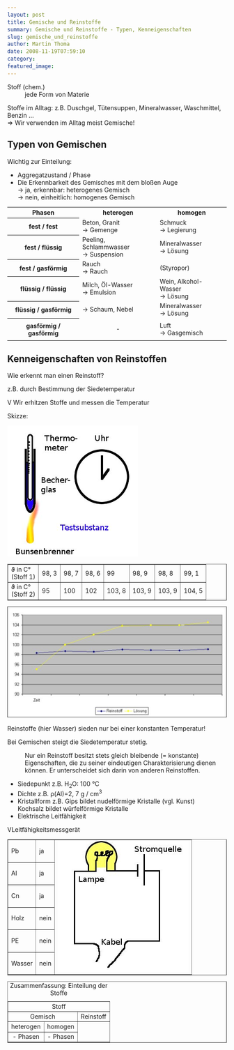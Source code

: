 ```yaml
---
layout: post
title: Gemische und Reinstoffe
summary: Gemische und Reinstoffe - Typen, Kenneigenschaften
slug: gemische_und_reinstoffe
author: Martin Thoma
date: 2008-11-19T07:59:10
category: 
featured_image: 
---
```

<dl><dt>Stoff (chem.)</dt><dd>jede Form von Materie</dd></dl>

<p>Stoffe im Alltag: z.B. Duschgel, Tütensuppen, Mineralwasser, Waschmittel, Benzin ...<br/>
&#8658; Wir verwenden im Alltag meist Gemische!</p>
<h2>Typen von Gemischen</h2>
<p>Wichtig zur Einteilung:</p>
<ul>
    <li>Aggregatzustand / Phase</li>
    <li>Die Erkennbarkeit des Gemisches mit dem bloßen Auge<br/>
&#8594; ja, erkennbar: heterogenes Gemisch<br/>
&#8594; nein, einheitlich: homogenes Gemisch</li>
</ul>

<table class="style1" summary="Tabelle mit Phasen und Beispielen"><tbody>
<tr><th>Phasen</th><th>heterogen</th><th>homogen</th>
</tr>
<tr><th>fest / fest</th><td class="c1">Beton, Granit<br/>
&#8594; <span class="green">Gemenge</span></td><td class="c1">Schmuck<br/>
&#8594; <span class="green">Legierung</span></td>
</tr><tr class="odd"><th>fest / flüssig</th><td class="c1">Peeling, Schlammwasser<br/>
&#8594; <span class="green">Suspension</span></td><td class="c1">Mineralwasser<br/>
&#8594; <span class="green">Lösung</span></td>
</tr>
<tr><th>fest / gasförmig</th><td class="c1">Rauch<br/>
&#8594; <span class="green">Rauch</span></td><td class="c1">(Styropor)</td>
</tr><tr class="odd"><th>flüssig / flüssig</th><td class="c1">Milch, Öl-Wasser<br/>
&#8594; <span class="green">Emulsion</span></td><td class="c1">Wein, Alkohol-Wasser<br/>
&#8594; <span class="green">Lösung</span></td>
</tr>
<tr><th>flüssig / gasförmig</th><td class="c1">&#8594; <span class="green">Schaum, Nebel</span></td><td class="c1">Mineralwasser<br/>
&#8594; <span class="green">Lösung</span></td>
</tr><tr class="odd"><th>gasförmig / gasförmig</th>
    <td><p style="text-align: center;">-</p>
</td><td class="c1">Luft<br/>
&#8594; <span class="green">Gasgemisch</span></td>
</tr></tbody>
</table>

<h2>Kenneigenschaften von Reinstoffen</h2>
<p class="subtitle">Wie erkennt man einen Reinstoff?</p>
<p>z.B. durch Bestimmung der Siedetemperatur</p>
<p><span class="versuch">V</span> Wir erhitzen Stoffe und messen die Temperatur</p>
<p class="u">Skizze:</p>
<p><img src="bilder/9a_versuch1.jpg" alt="Versuch 1" /></p>
<table border="1" summary="Testergebnisse mit Temperaturen"><tbody>
<tr>
    <td>&#977; in C°<br/>
(Stoff 1)</td>
    <td>98, 3</td>
    <td>98, 7</td>
    <td>98, 6</td>
    <td>99</td>
    <td>98, 9</td>
    <td>98, 8</td>
    <td>99, 1</td>
</tr>
<tr>
    <td>&#977; in C°<br/>
(Stoff 2)</td>
    <td>95</td>
    <td>100</td>
    <td>102</td>
    <td>103, 8</td>
    <td>103, 9</td>
    <td>103, 9</td>
    <td>104, 5</td>
</tr></tbody>
</table>

<img src="bilder/reaktionsverlauf.jpg" alt="Reaktionsverlauf" />

<p>Reinstoffe (hier Wasser) sieden nur bei einer konstanten Temperatur!</p>
<p>Bei Gemischen steigt die Siedetemperatur stetig.</p>
<dl><dd>Nur ein Reinstoff besitzt stets gleich bleibende (= konstante) Eigenschaften, die zu seiner eindeutigen Charakterisierung dienen können. Er unterscheidet sich darin von anderen Reinstoffen.</dd></dl>

<ul>
    <li>Siedepunkt z.B. H<sub>2</sub>O: 100 °C</li>
    <li>Dichte z.B. &#961;(Al)=2, 7 g / cm<sup>3</sup></li>
    <li>Kristallform z.B. Gips bildet nudelförmige Kristalle (vgl. Kunst)<br/>
Kochsalz bildet würfelförmige Kristalle</li>
    <li>Elektrische Leitfähigkeit</li>
</ul>



<p><span class="versuch">V</span>Leitfähigkeitsmessgerät</p>
<table border="1" summary="Welche Stoffe leiten Strom"><tbody>
<tr>
    <td>Pb</td>
    <td>ja</td><td rowspan="6"><img src="bilder/leitfaehigkeitsmessgeraet.jpg" alt="Gerät zur Messung der Leitfähigkeit" /></td>
</tr>
<tr>
    <td>Al</td>
    <td>ja</td>
</tr>
<tr>
    <td>Cn</td>
    <td>ja</td>
</tr>
<tr>
    <td>Holz</td>
    <td>nein</td>
</tr>
<tr>
    <td>PE</td>
    <td>nein</td>
</tr>
<tr>
    <td>Wasser</td>
    <td>nein</td>
</tr></tbody>
</table>

<table style="text-align: center;" width="90%" border="1" summary="Einteilung der Stoffe nach Eigenschaften"><caption>Zusammenfassung: Einteilung der Stoffe</caption><tbody>
<tr><td colspan="4">Stoff</td>
</tr>
<tr><td colspan="2"> Gemisch </td><td colspan="2"> Reinstoff </td>
</tr>
<tr>
    <td>heterogen</td>
    <td>homogen</td><td colspan="2" rowspan="2"></td>
</tr>
<tr>
    <td>- Phasen</td>
    <td>- Phasen</td>
</tr></tbody>
</table>
